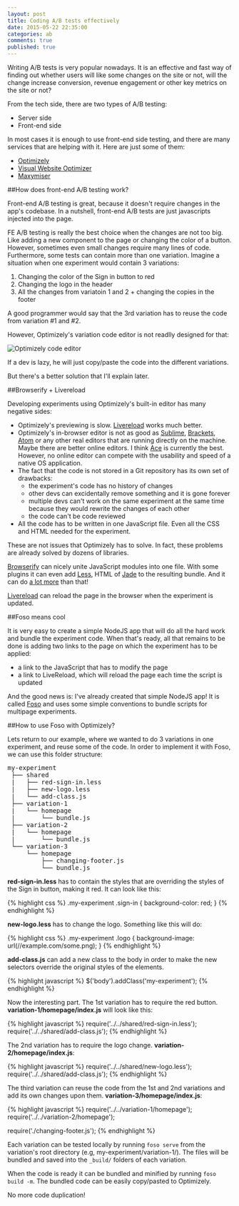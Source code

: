 ```yaml
---
layout: post
title: Coding A/B tests effectively
date: 2015-05-22 22:35:00
categories: ab
comments: true
published: true
---
```



Writing A/B tests is very popular nowadays. It is an effective and fast way of finding out whether users will like some changes on the site or not, will the change increase conversion, revenue engagement or other key metrics on the site or not?

From the tech side, there are two types of A/B testing:

* Server side
* Front-end side

In most cases it is enough to use front-end side testing, and there are many services that are helping with it. Here are just some of them:

* [Optimizely][optimizely]
* [Visual Website Optimizer][vwo]
* [Maxymiser][maxymiser]

##How does front-end A/B testing work?

Front-end A/B testing is great, because it doesn't require changes in the app's codebase. In a nutshell, front-end A/B tests are just javascripts injected into the page.

FE A/B testing is really the best choice when the changes are not too big. Like adding a new component to the page or changing the color of a button. However, sometimes even small changes require many lines of code. Furthermore, some tests can contain more than one variation. Imagine a situation when one experiment would contain 3 variations:

1. Changing the color of the Sign in button to red
2. Changing the logo in the header
3. All the changes from variatoin 1 and 2 + changing the copies in the footer

A good programmer would say that the 3rd variation has to reuse the code from variation #1 and #2.

However, Optimizely's variation code editor is not readlly designed for that:

![Optimizely code editor](http://i.imgur.com/2tJNUf1.png?1)

If a dev is lazy, he will just copy/paste the code into the different variations.

But there's a better solution that I'll explain later.

##Browserify + Livereload

Developing experiments using Optimizely's built-in editor has many negative sides:

* Optimizely's previewing is slow. [Livereload][livereload] works much better.
* Optimizely's in-browser editor is not as good as [Sublime][sublime], [Brackets][brackets], [Atom][atom] or any other real editors that are running directly on the machine. Maybe there are better online editors. I think [Ace][ace] is currently the best. However, no online editor can compete with the usability and speed of a native OS application.
* The fact that the code is not stored in a Git repository has its own set of drawbacks:
  * the experiment's code has no history of changes
  * other devs can excidentally remove something and it is gone forever
  * multiple devs can't work on the same experiment at the same time because they would rewrite the changes of each other
  * the code can't be code reviewed
* All the code has to be written in one JavaScript file. Even all the CSS and HTML needed for the experiment.

These are not issues that Optimizely has to solve. In fact, these problems are already solved by dozens of libraries.

[Browserify][browserify] can nicely unite JavaScript modules into one file. With some plugins it can even add [Less][less], HTML of [Jade][jade] to the resulting bundle. And it can do [a lot more][browserify-transform] than that!

[Livereload][livereload] can reload the page in the browser when the experiment is updated.

##Foso means cool

It is very easy to create a simple NodeJS app that will do all the hard work and bundle the experiment code. When that's ready, all that remains to be done is adding two links to the page on which the experiment has to be applied:

* a link to the JavaScript that has to modify the page
* a link to LiveReload, which will reload the page each time the script is updated

And the good news is: I've already created that simple NodeJS app! It is called [Foso][foso] and uses some simple conventions to bundle scripts for multipage experiments.

##How to use Foso with Optimizely?

Lets return to our example, where we wanted to do 3 variations in one experiment, and reuse some of the code. In order to implement it with Foso, we can use this folder structure:

<pre>
my-experiment
 ├── shared
 |   ├── red-sign-in.less
 |   ├── new-logo.less
 |   └── add-class.js
 ├── variation-1
 |   └── homepage
 |       └── bundle.js
 ├── variation-2
 |   └── homepage
 |       └── bundle.js
 └── variation-3
     └── homepage
         ├── changing-footer.js
         └── bundle.js
</pre>

**red-sign-in.less** has to contain the styles that are overriding the styles of the Sign in button, making it red. It can look like this:

{% highlight css %}
.my-experiment .sign-in {
  background-color: red;
}
{% endhighlight %}

**new-logo.less** has to change the logo. Something like this will do:

{% highlight css %}
.my-experiment .logo {
  background-image: url(//example.com/some.png);
}
{% endhighlight %}

**add-class.js** can add a new class to the body in order to make the new selectors override the original styles of the elements.

{% highlight javascript %}
$('body').addClass('my-experiment');
{% endhighlight %}

Now the interesting part. The 1st variation has to require the red button. **variation-1/homepage/index.js** will look like this:

{% highlight javascript %}
require('../../shared/red-sign-in.less');
require('../../shared/add-class.js');
{% endhighlight %}

The 2nd variation has to require the logo change. **variation-2/homepage/index.js**:

{% highlight javascript %}
require('../../shared/new-logo.less');
require('../../shared/add-class.js');
{% endhighlight %}

The third variation can reuse the code from the 1st and 2nd variations and add its own changes upon them.
**variation-3/homepage/index.js**:

{% highlight javascript %}
require('../../variation-1/homepage');
require('../../variation-2/homepage');

require('./changing-footer.js');
{% endhighlight %}

Each variation can be tested locally by running ``foso serve`` from the variation's root directory (e.g, my-experiment/variation-1/). The files will be bundled and saved into the ``_build/`` folders of each variation.

When the code is ready it can be bundled and minified by running ``foso build -m``.
The bundled code can be easily copy/pasted to Optimizely.

No more code duplication!

[optimizely]: https://www.optimizely.com/
[vwo]: https://vwo.com/
[maxymiser]: https://www.maxymiser.com/
[livereload]: http://livereload.com/
[sublime]: http://www.sublimetext.com/
[atom]: https://atom.io/
[brackets]: http://brackets.io/
[ace]: http://ace.c9.io/
[browserify]: http://browserify.org/
[browserify-transform]: https://github.com/substack/node-browserify/wiki/list-of-transforms
[less]: http://lesscss.org/
[jade]: http://jade-lang.com/
[foso]: https://github.com/zkochan/foso
